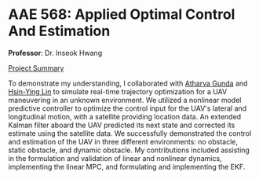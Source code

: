 # AAE 568: Applied Optimal Control And Estimation

**Professor**: Dr. Inseok Hwang

<a href="assets/568_report.pdf" target="_blank" title="Click"> Project Summary</a>

To demonstrate my understanding, I collaborated with <a href="https://www.linkedin.com/in/atharva-gunda/" target="_blank" title="LinkedIn">Atharva Gunda</a> and  <a href="https://www.linkedin.com/in/hsin-ying-lin-94050a292/" target="_blank" title="LinkedIn">Hsin-Ying Lin</a> to simulate real-time trajectory optimization for a UAV maneuvering in an unknown environment. We utilized a nonlinear model predictive controller to optimize the control input for the UAV's lateral and longitudinal motion, with a satellite providing location data. An extended Kalman filter aboard the UAV predicted its next state and corrected its estimate using the satellite data. We successfully demonstrated the control and estimation of the UAV in three different environments: no obstacle, static obstacle, and dynamic obstacle. My contributions included assisting in the formulation and validation of linear and nonlinear dynamics, implementing the linear MPC, and formulating and implementing the EKF.

